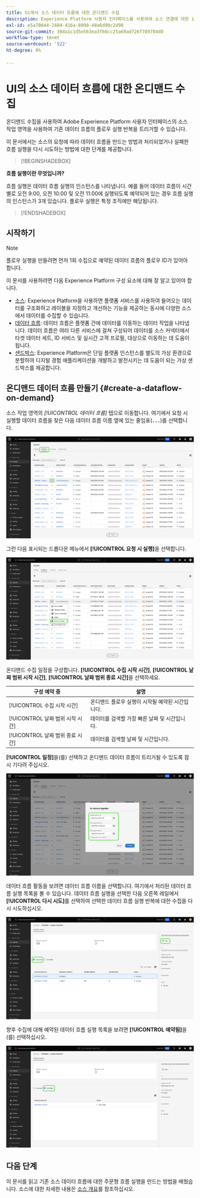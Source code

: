 ```yaml
---
title: Ui에서 소스 데이터 흐름에 대한 온디맨드 수집
description: Experience Platform 사용자 인터페이스를 사용하여 소스 연결에 대한 요청 시 데이터 흐름을 만드는 방법을 알아봅니다.
exl-id: e5a70044-2484-416a-8098-48e6d99c2d98
source-git-commit: 38da1c1d5e563ea3f66cc25a69ad726f709784d0
workflow-type: tm+mt
source-wordcount: '522'
ht-degree: 0%

---
```


# UI의 소스 데이터 흐름에 대한 온디맨드 수집

온디맨드 수집을 사용하여 Adobe Experience Platform 사용자 인터페이스의 소스 작업 영역을 사용하여 기존 데이터 흐름의 플로우 실행 반복을 트리거할 수 있습니다.

이 문서에서는 소스의 요청에 따라 데이터 흐름을 만드는 방법과 처리되었거나 실패한 흐름 실행을 다시 시도하는 방법에 대한 단계를 제공합니다.

>[!BEGINSHADEBOX]

**흐름 실행이란 무엇입니까?**

흐름 실행은 데이터 흐름 실행의 인스턴스를 나타냅니다. 예를 들어 데이터 흐름이 시간별로 오전 9:00, 오전 10:00 및 오전 11:00에 실행되도록 예약되어 있는 경우 흐름 실행의 인스턴스가 3개 있습니다. 플로우 실행은 특정 조직에만 해당됩니다.

>[!ENDSHADEBOX]

## 시작하기

>[!NOTE]
>
>플로우 실행을 만들려면 먼저 1회 수집으로 예약된 데이터 흐름의 플로우 ID가 있어야 합니다.

이 문서를 사용하려면 다음 Experience Platform 구성 요소에 대해 잘 알고 있어야 합니다.

* [소스](../../home.md): Experience Platform을 사용하면 플랫폼 서비스를 사용하여 들어오는 데이터를 구조화하고 레이블을 지정하고 개선하는 기능을 제공하는 동시에 다양한 소스에서 데이터를 수집할 수 있습니다.
* [데이터 흐름](../../../dataflows/home.md): 데이터 흐름은 플랫폼 간에 데이터를 이동하는 데이터 작업을 나타냅니다. 데이터 흐름은 여러 다른 서비스에 걸쳐 구성되어 데이터를 소스 커넥터에서 타겟 데이터 세트, ID 서비스 및 실시간 고객 프로필, 대상으로 이동하는 데 도움이 됩니다.
* [샌드박스](../../../sandboxes/home.md): Experience Platform은 단일 플랫폼 인스턴스를 별도의 가상 환경으로 분할하여 디지털 경험 애플리케이션을 개발하고 발전시키는 데 도움이 되는 가상 샌드박스를 제공합니다.

## 온디맨드 데이터 흐름 만들기 {#create-a-dataflow-on-demand}

소스 작업 영역의 *[!UICONTROL 데이터 흐름]* 탭으로 이동합니다. 여기에서 요청 시 실행할 데이터 흐름을 찾은 다음 데이터 흐름 이름 옆에 있는 줄임표(**`...`**)를 선택합니다.

![원본 작업 영역의 데이터 흐름 목록입니다.](../../images/tutorials/on-demand/select-dataflow.png)

그런 다음 표시되는 드롭다운 메뉴에서 **[!UICONTROL 요청 시 실행]**&#x200B;을 선택합니다.

![요청 시 실행 옵션이 선택된 드롭다운 메뉴.](../../images/tutorials/on-demand/run-on-demand.png)

온디맨드 수집 일정을 구성합니다. **[!UICONTROL 수집 시작 시간]**, **[!UICONTROL 날짜 범위 시작 시간]**, **[!UICONTROL 날짜 범위 종료 시간]**&#x200B;을 선택하세요.

| 구성 예약 중 | 설명 |
| --- | --- |
| [!UICONTROL 수집 시작 시간] | 온디맨드 플로우 실행이 시작될 예약된 시간입니다. |
| [!UICONTROL 날짜 범위 시작 시간] | 데이터를 검색할 가장 빠른 날짜 및 시간입니다. |
| [!UICONTROL 날짜 범위 종료 시간] | 데이터를 검색할 날짜 및 시간입니다. |

**[!UICONTROL 일정]**&#x200B;을(를) 선택하고 온디맨드 데이터 흐름이 트리거될 수 있도록 잠시 기다려 주십시오.

![온디맨드 수집을 위한 예약 구성 창입니다.](../../images/tutorials/on-demand/configure-schedule.png)

데이터 흐름 활동을 보려면 데이터 흐름 이름을 선택합니다. 여기에서 처리된 데이터 흐름 실행 목록을 볼 수 있습니다. 데이터 흐름 실행을 선택한 다음 오른쪽 레일에서 **[!UICONTROL 다시 시도]**&#x200B;를 선택하여 선택한 데이터 흐름 실행 반복에 대한 수집을 다시 시도하십시오.

![선택한 데이터 흐름에 대해 처리된 흐름 실행 목록입니다.](../../images/tutorials/on-demand/processed.png)

향후 수집에 대해 예약된 데이터 흐름 실행 목록을 보려면 **[!UICONTROL 예약됨]**&#x200B;을(를) 선택하십시오.

![선택한 데이터 흐름에 대해 예약된 흐름 실행 목록입니다.](../../images/tutorials/on-demand/scheduled.png)

## 다음 단계

이 문서를 읽고 기존 소스 데이터 흐름에 대한 주문형 흐름 실행을 만드는 방법을 배웠습니다. 소스에 대한 자세한 내용은 [소스 개요](../../home.md)를 참조하십시오.
